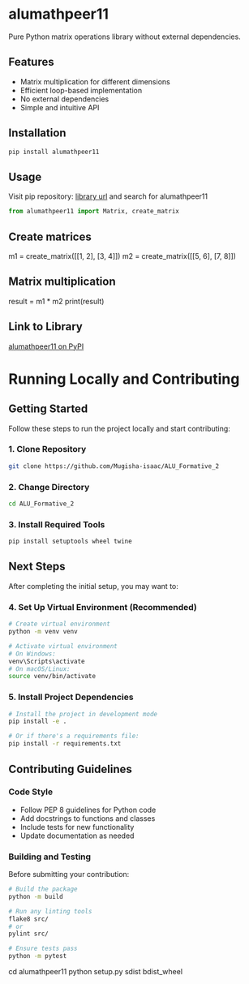 # alumathpeer11

Pure Python matrix operations library without external dependencies.

## Features

- Matrix multiplication for different dimensions
- Efficient loop-based implementation
- No external dependencies
- Simple and intuitive API

## Installation

```bash
pip install alumathpeer11

```

## Usage

Visit pip repository: [library url](https://pypi.org/project/alumathpeer11/) and search for alumathpeer11

```python
from alumathpeer11 import Matrix, create_matrix
```

## Create matrices

m1 = create_matrix([[1, 2], [3, 4]])
m2 = create_matrix([[5, 6], [7, 8]])

## Matrix multiplication

result = m1 \* m2
print(result)


## Link to Library
[alumathpeer11 on PyPI](https://pypi.org/project/alumathpeer11/)

# Running Locally and Contributing

## Getting Started

Follow these steps to run the project locally and start contributing:

### 1. Clone Repository

```bash
git clone https://github.com/Mugisha-isaac/ALU_Formative_2
```

### 2. Change Directory

```bash
cd ALU_Formative_2
```

### 3. Install Required Tools

```bash
pip install setuptools wheel twine
```

## Next Steps

After completing the initial setup, you may want to:

### 4. Set Up Virtual Environment (Recommended)

```bash
# Create virtual environment
python -m venv venv

# Activate virtual environment
# On Windows:
venv\Scripts\activate
# On macOS/Linux:
source venv/bin/activate
```

### 5. Install Project Dependencies

```bash
# Install the project in development mode
pip install -e .

# Or if there's a requirements file:
pip install -r requirements.txt
```

## Contributing Guidelines

### Code Style

- Follow PEP 8 guidelines for Python code
- Add docstrings to functions and classes
- Include tests for new functionality
- Update documentation as needed

### Building and Testing

Before submitting your contribution:

```bash
# Build the package
python -m build

# Run any linting tools
flake8 src/
# or
pylint src/

# Ensure tests pass
python -m pytest
```

cd alumathpeer11
python setup.py sdist bdist_wheel

```

```
